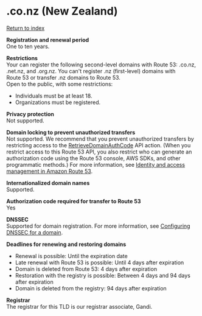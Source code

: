# \.co\.nz \(New Zealand\)<a name="co.nz"></a>

[Return to index](registrar-tld-list.md#index)

**Registration and renewal period**  
One to ten years\.

**Restrictions**  
Your can register the following second\-level domains with Route 53: \.co\.nz, \.net\.nz, and \.org\.nz\. You can't register \.nz \(first\-level\) domains with Route 53 or transfer \.nz domains to Route 53\.  
Open to the public, with some restrictions:  
+ Individuals must be at least 18\.
+ Organizations must be registered\.

**Privacy protection**  
Not supported\.

**Domain locking to prevent unauthorized transfers**  
Not supported\. We recommend that you prevent unauthorized transfers by restricting access to the [RetrieveDomainAuthCode](https://docs.aws.amazon.com/Route53/latest/APIReference/API_domains_RetrieveDomainAuthCode.html) API action\. \(When you restrict access to this Route 53 API, you also restrict who can generate an authorization code using the Route 53 console, AWS SDKs, and other programmatic methods\.\) For more information, see [Identity and access management in Amazon Route 53](auth-and-access-control.md)\.

**Internationalized domain names**  
Supported\.

**Authorization code required for transfer to Route 53**  
Yes

**DNSSEC**  
Supported for domain registration\. For more information, see [Configuring DNSSEC for a domain](domain-configure-dnssec.md)\.

**Deadlines for renewing and restoring domains**  
+ Renewal is possible: Until the expiration date
+ Late renewal with Route 53 is possible: Until 4 days after expiration
+ Domain is deleted from Route 53: 4 days after expiration
+ Restoration with the registry is possible: Between 4 days and 94 days after expiration
+ Domain is deleted from the registry: 94 days after expiration

**Registrar**  
The registrar for this TLD is our registrar associate, Gandi\.